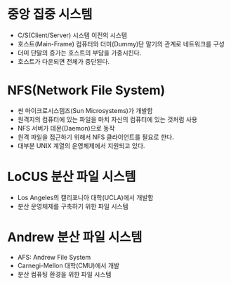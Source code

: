 # 중앙 집중 시스템
* C/S(Client/Server) 시스템 이전의 시스템
* 호스트(Main-Frame) 컴퓨터와 더미(Dummy)단 말기의 관계로 네트워크를 구성
* 더미 단말의 증가는 호스트의 부담을 가중시킨다.
* 호스트가 다운되면 전체가 중단된다.


# NFS(Network File System)
* 썬 마이크로시스템즈(Sun Microsystems)가 개발함
* 원격지의 컴퓨터에 있는 파일을 마치 자신의 컴퓨터에 있는 것처럼 사용
* NFS 서버가 데몬(Daemon)으로 동작
* 원격 파일을 접근하기 위해서 NFS 클라이언트를 필요로 한다.
* 대부분 UNIX 계열의 운영체제에서 지원되고 있다.

# LoCUS 분산 파일 시스템
* Los Angeles의 캘리포니아 대학(UCLA)에서 개발함
* 분산 운영체제를 구축하기 위한 파일 시스템

# Andrew 분산 파일 시스템
* AFS: Andrew File System
* Carnegi-Mellon 대학(CMU)에서 개발
* 분산 컴퓨팅 환경을 위한 파일 시스템
